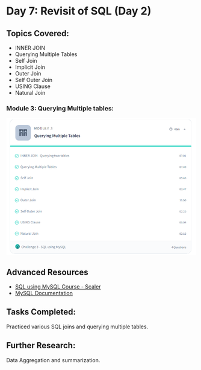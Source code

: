 # Day 7: Revisit of SQL (Day 2)

## Topics Covered:
- INNER JOIN
- Querying Multiple Tables
- Self Join
- Implicit Join
- Outer Join
- Self Outer Join
- USING Clause
- Natural Join

### Module 3: Querying Multiple tables:
![](img/module3.png)

## Advanced Resources
- [SQL using MySQL Course - Scaler](https://www.scaler.com/topics/course/sql-using-mysql-course/)
- [MySQL Documentation](https://dev.mysql.com/doc/refman/8.0/en/)

## Tasks Completed:
Practiced various SQL joins and querying multiple tables.

## Further Research:
Data Aggregation and summarization.